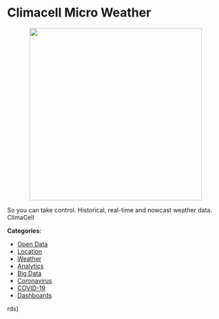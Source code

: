 # Climacell Micro Weather
<p align="center">
    <img width="400" src="https://raw.githubusercontent.com/apis-list/apis-list/apis/climacell-micro-weather/logo_256x256.png" />
</p>

So you can take control. Historical, real-time and nowcast weather data. ClimaCell



**Categories**:
- [Open Data](https://github.com/apis-list/apis-list#open-data)
- [Location](https://github.com/apis-list/apis-list#location)
- [Weather](https://github.com/apis-list/apis-list#weather)
- [Analytics](https://github.com/apis-list/apis-list#analytics)
- [Big Data](https://github.com/apis-list/apis-list#big-data)
- [Coronavirus](https://github.com/apis-list/apis-list#coronavirus)
- [COVID-19](https://github.com/apis-list/apis-list#covid-19)
- [Dashboards](https://github.com/apis-list/apis-list#dashboards)



rds)



